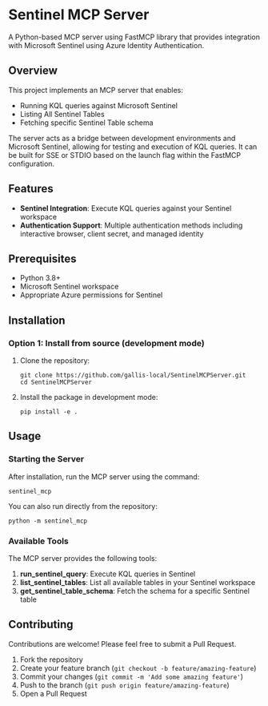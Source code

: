 # Sentinel MCP Server

A Python-based MCP server using FastMCP library that provides integration with Microsoft Sentinel using Azure Identity Authentication.

## Overview

This project implements an MCP server that enables:

- Running KQL queries against Microsoft Sentinel
- Listing All Sentinel Tables
- Fetching specific Sentinel Table schema

The server acts as a bridge between development environments and Microsoft Sentinel, allowing for testing and execution of KQL queries. It can be built for SSE or STDIO based on the launch flag within the FastMCP configuration.

## Features

- **Sentinel Integration**: Execute KQL queries against your Sentinel workspace
- **Authentication Support**: Multiple authentication methods including interactive browser, client secret, and managed identity

## Prerequisites

- Python 3.8+
- Microsoft Sentinel workspace
- Appropriate Azure permissions for Sentinel

## Installation

### Option 1: Install from source (development mode)

1. Clone the repository:
   ```
   git clone https://github.com/gallis-local/SentinelMCPServer.git
   cd SentinelMCPServer
   ```

2. Install the package in development mode:
   ```
   pip install -e .
   ```

## Usage

### Starting the Server

After installation, run the MCP server using the command:

```
sentinel_mcp
```

You can also run directly from the repository:

```
python -m sentinel_mcp
```


### Available Tools

The MCP server provides the following tools:

1. **run_sentinel_query**: Execute KQL queries in Sentinel
2. **list_sentinel_tables**: List all available tables in your Sentinel workspace
3. **get_sentinel_table_schema**: Fetch the schema for a specific Sentinel table

## Contributing

Contributions are welcome! Please feel free to submit a Pull Request.

1. Fork the repository
2. Create your feature branch (`git checkout -b feature/amazing-feature`)
3. Commit your changes (`git commit -m 'Add some amazing feature'`)
4. Push to the branch (`git push origin feature/amazing-feature`)
5. Open a Pull Request
